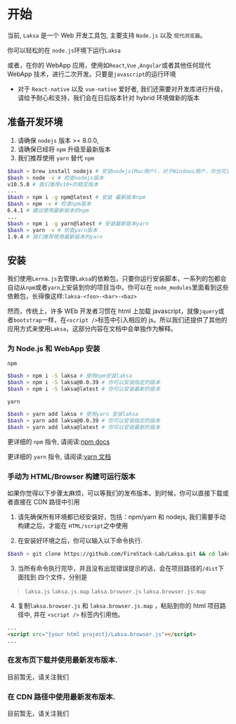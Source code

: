 # 开始

当前, `Laksa` 是一个 Web 开发工具包, 主要支持 `Node.js` 以及 `现代浏览器`。

你可以轻松的在 `node.js`环境下运行`Laksa`

或者，在你的 WebApp 应用，使用如`React`,`Vue` ,`Angular`或者其他任何现代 WebApp 技术，进行二次开发。只要是`javascript`的运行环境

- 对于 `React-native` 以及 `vue-native` 爱好者, 我们还需要对开发库进行升级，请给予耐心和支持，我们会在日后版本针对 hybrid 环境做新的版本

## 准备开发环境

1. 请确保 `nodejs` 版本 >= 8.0.0,
2. 请确保已经将 `npm` 升级至最新版本
3. 我们推荐使用 `yarn` 替代 `npm`

```bash
$bash > brew install nodejs # 安装nodejs(Mac用户)，对于Windows用户，你也可以去官网下载
$bash > node -v # 检查nodejs版本
v10.5.0 # 我们推荐v10+的稳定版本
...
$bash > npm i -g npm@latest # 安装 最新版本npm
$bash > npm -v # 检查npm版本
6.4.1 # 建议使用最新版本的npm
...
$bash > npm i -g yarn@latest # 安装最新版本yarn
$bash > yarn -v # 检查yarn版本
1.9.4 # 我们推荐使用最新版本的yarn
```

## 安装

我们使用`Lerna.js`去管理`Laksa`的依赖包，只要你运行安装脚本，一系列的包都会自动从`npm`或者`yarn`上安装到你的项目当中。你可以在 `node_modules`里面看到这些依赖包，长得像这样:`laksa-<foo>-<bar>-<baz>`

然而，传统上，许多 WEb 开发者习惯在 html 上加载 javascript，就像`jquery`或者`bootstrap`一样，在`<script />`标签中引入相应的 js。所以我们还提供了其他的应用方式来使用`Laksa`，这部分内容在文档中会单独作为解释。

### 为 Node.js 和 WebApp 安装

`npm`

```bash
$bash > npm i -S laksa # 使用npm安装laksa
$bash > npm i -S laksa@0.0.39 # 你可以安装指定的版本
$bash > npm i -S laksa@latest # 你可以安装最新的版本
```

`yarn`

```bash
$bash > yarn add laksa # 使用yarn 安装laksa
$bash > yarn add laksa@0.0.39 # 你可以安装指定的版本
$bash > yarn add laksa@latest # 你可以安装最新的版本
```

更详细的 `npm` 指令, 请阅读:[npm docs](https://docs.npmjs.com/)

更详细的 `yarn` 指令, 请阅读:[yarn 文档](https://yarnpkg.com/zh-Hans/docs)

### 手动为 HTML/Browser 构建可运行版本

如果你觉得以下步骤太麻烦，可以等我们的发布版本。到时候，你可以直接下载或者直接在 CDN 路径中引用

1. 请先确保所有环境都已经安装好，包括：npm/yarn 和 nodejs, 我们需要手动构建之后，才能在 `HTML/script`之中使用

2. 在安装好环境之后，你可以输入以下命令执行.

```bash
$bash > git clone https://github.com/FireStack-Lab/Laksa.git && cd laksa && yarn install && yarn build
```

3. 当所有命令执行完毕，并且没有出现错误提示的话，会在项目路径的`/dist`下面找到 四个文件，分别是

> `laksa.js` `laksa.js.map` `laksa.browser.js` `laksa.browser.js.map`

4. 复制`laksa.browser.js` 和 `laksa.browser.js.map` ，粘贴到你的 html 项目路径中, 并在 `<script />` 标签内引用他。

```HTML
...
<script src="{your html project}/Laksa.browser.js"></script>
...
```

### 在发布页下载并使用最新发布版本.

目前暂无，请关注我们

### 在 CDN 路径中使用最新发布版本.

目前暂无，请关注我们
